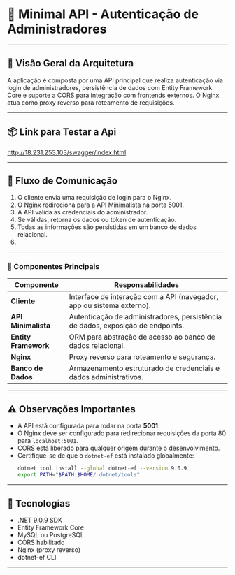 # 🚀 Minimal API - Autenticação de Administradores

---

## 🧠 Visão Geral da Arquitetura

A aplicação é composta por uma API principal que realiza autenticação via login de administradores, persistência de dados com Entity Framework Core e suporte a CORS para integração com frontends externos. O Nginx atua como proxy reverso para roteamento de requisições.

---

## 📦 Link para Testar a Api

http://18.231.253.103/swagger/index.html

---
## 🔄 Fluxo de Comunicação

1. O cliente envia uma requisição de login para o Nginx.  
2. O Nginx redireciona para a API Minimalista na porta 5001.  
3. A API valida as credenciais do administrador.  
4. Se válidas, retorna os dados ou token de autenticação.  
5. Todas as informações são persistidas em um banco de dados relacional.
6. 
---
### 🧩 Componentes Principais

| Componente              | Responsabilidades                                                                 |
|-------------------------|-----------------------------------------------------------------------------------|
| **Cliente**             | Interface de interação com a API (navegador, app ou sistema externo).            |
| **API Minimalista**     | Autenticação de administradores, persistência de dados, exposição de endpoints.  |
| **Entity Framework**    | ORM para abstração de acesso ao banco de dados relacional.                       |
| **Nginx**               | Proxy reverso para roteamento e segurança.                                       |
| **Banco de Dados**      | Armazenamento estruturado de credenciais e dados administrativos.                |

---

## ⚠️ Observações Importantes

- A API está configurada para rodar na porta **5001**.
- O Nginx deve ser configurado para redirecionar requisições da porta 80 para `localhost:5001`.
- CORS está liberado para qualquer origem durante o desenvolvimento.
- Certifique-se de que o `dotnet-ef` está instalado globalmente:
  ```bash
  dotnet tool install --global dotnet-ef --version 9.0.9
  export PATH="$PATH:$HOME/.dotnet/tools"

---

## 🧰 Tecnologias

- .NET 9.0.9 SDK
- Entity Framework Core
- MySQL ou PostgreSQL
- CORS habilitado
- Nginx (proxy reverso)
- dotnet-ef CLI

---
